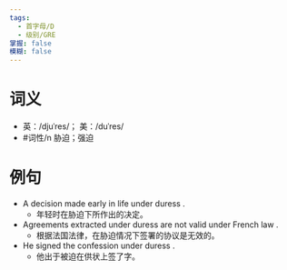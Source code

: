 ```yaml
---
tags:
  - 首字母/D
  - 级别/GRE
掌握: false
模糊: false
---
```

# 词义
- 英：/djuˈres/； 美：/duˈres/
- #词性/n  胁迫；强迫
# 例句
- A decision made early in life under duress .
	- 年轻时在胁迫下所作出的决定。
- Agreements extracted under duress are not valid under French law .
	- 根据法国法律，在胁迫情况下签署的协议是无效的。
- He signed the confession under duress .
	- 他出于被迫在供状上签了字。
